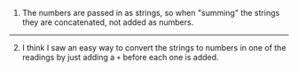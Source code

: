 1. The numbers are passed in as strings, so when "summing" the strings they are concatenated, not added as numbers.

---

2. I think I saw an easy way to convert the strings to numbers in one of the readings by just adding a `+` before each one is added. 
